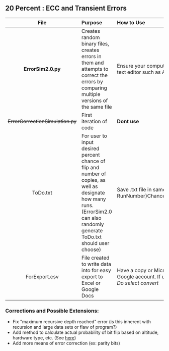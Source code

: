 ## 20 Percent : ECC and Transient Errors

|   File   | Purpose  | How to Use  |
| :-------------: |:-------------| :-----|
| **ErrorSim2.0.py** | Creates random binary files, creates errors in them and attempts to correct the errors by comparing multiple versions of the same file | Ensure your computer is equipt to run Python, download a text editor such as Atom to view program |
| ~~ErrorCorrectionSimulation.py~~  |  First iteration of code  |**Dont use**|
|ToDo.txt | For user to input desired percent chance of flip and number of copies, as well as designate how many runs. (ErrorSim2.0 can also randomly generate ToDo.txt should user choose)|  Save .txt file in same folder as program, use format: RunNumber)ChanceErrorAsWholeNum,NumberOfCopies* |
|ForExport.csv | File created to write data into for easy export to Excel or Google Docs| Have a copy or Microsoft Excel available for use or have a Google account. If using Docs: File > Import > Upload > *Do select convert* |

### Corrections and Possible Extensions: 
+ Fix "maximum recursive depth reached" error (is this inherent with recursion and large data sets or flaw of program?) 
+ Add method to calculate actual probability of bit flip based on altitude, hardware type, etc. (See [here](http://lambda-diode.com/opinion/ecc-memory))
+ Add more means of error correction (ex: parity bits)

